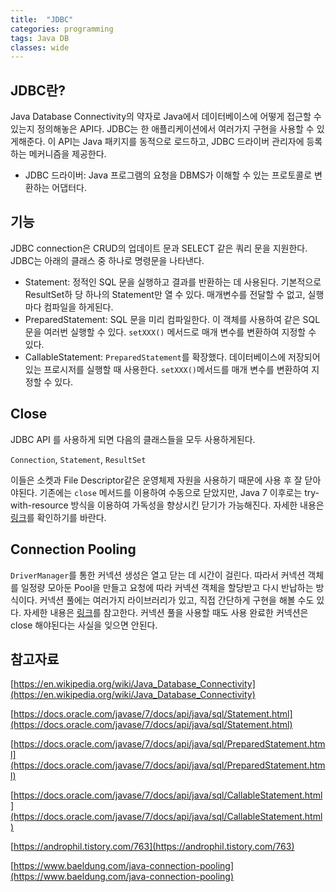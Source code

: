 ```yaml
---
title:  "JDBC"
categories: programming
tags: Java DB
classes: wide
---
```


## JDBC란?

Java Database Connectivity의 약자로 Java에서 데이터베이스에 어떻게 접근할 수 있는지 정의해놓은 API다. JDBC는 한 애플리케이션에서 여러가지 구현을 사용할 수 있게해준다. 이 API는 Java 패키지를 동적으로 로드하고, JDBC 드라이버 관리자에 등록하는 메커니즘을 제공한다.

- JDBC 드라이버: Java 프로그램의 요청을 DBMS가 이해할 수 있는 프로토콜로 변환하는 어댑터다.

## 기능

JDBC connection은 CRUD의 업데이트 문과 SELECT 같은 쿼리 문을 지원한다. JDBC는 아래의 클래스 중 하나로 명령문을 나타낸다.

- Statement: 정적인 SQL 문을 실행하고 결과를 반환하는 데 사용된다. 기본적으로 ResultSet하 당 하나의 Statement만 열 수 있다. 매개변수를 전달할 수 없고, 실행마다 컴파일을 하게된다.
- PreparedStatement: SQL 문을 미리 컴파일한다. 이 객체를 사용하여 같은 SQL 문을 여러번 실행할 수 있다. `setXXX()` 메서드로 매개 변수를 변환하여 지정할 수 있다.
- CallableStatement: `PreparedStatement`를 확장했다. 데이터베이스에 저장되어 있는 프로시저를 실행할 때 사용한다. `setXXX()`메서드를 매개 변수를 변환하여 지정할 수 있다.

## Close

JDBC API 를 사용하게 되면 다음의 클래스들을 모두 사용하게된다. 

`Connection`, `Statement`, `ResultSet` 

이들은 소켓과 File Descriptor같은 운영체제 자원을 사용하기 때문에 사용 후 잘 닫아야된다. 기존에는 `close` 메서드를 이용하여 수동으로 닫았지만, Java 7 이후로는 try-with-resource 방식을 이용하여 가독성을 향상시킨 닫기가 가능해진다. 자세한 내용은 [링크](https://androphil.tistory.com/763)를 확인하기를 바란다.

## Connection Pooling

`DriverManager`를 통한 커넥션 생성은 열고 닫는 데 시간이 걸린다. 따라서 커넥션 객체를 일정량 모아둔 Pool을 만들고 요청에 따라 커넥션 객체을 할당받고 다시 반납하는 방식이다. 커넥션 풀에는 여러가지 라이브러리가 있고, 직접 간단하게 구현을 해볼 수도 있다. 자세한 내용은 [링크](https://www.baeldung.com/java-connection-pooling)를 참고한다. 커넥션 풀을 사용할 때도 사용 완료한 커넥션은 close 해야된다는 사실을 잊으면 안된다.

## 참고자료

[https://en.wikipedia.org/wiki/Java_Database_Connectivity](https://en.wikipedia.org/wiki/Java_Database_Connectivity)

[https://docs.oracle.com/javase/7/docs/api/java/sql/Statement.html](https://docs.oracle.com/javase/7/docs/api/java/sql/Statement.html)

[https://docs.oracle.com/javase/7/docs/api/java/sql/PreparedStatement.html](https://docs.oracle.com/javase/7/docs/api/java/sql/PreparedStatement.html)

[https://docs.oracle.com/javase/7/docs/api/java/sql/CallableStatement.html](https://docs.oracle.com/javase/7/docs/api/java/sql/CallableStatement.html)

[https://androphil.tistory.com/763](https://androphil.tistory.com/763)

[https://www.baeldung.com/java-connection-pooling](https://www.baeldung.com/java-connection-pooling)